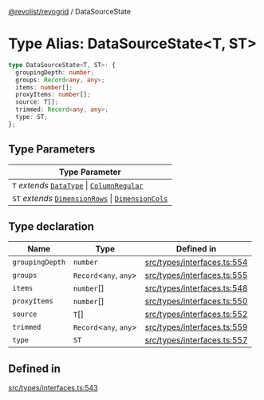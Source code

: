 [@revolist/revogrid](README.md) / DataSourceState

# Type Alias: DataSourceState\<T, ST\>

```ts
type DataSourceState<T, ST>: {
  groupingDepth: number;
  groups: Record<any, any>;
  items: number[];
  proxyItems: number[];
  source: T[];
  trimmed: Record<any, any>;
  type: ST;
};
```

## Type Parameters

| Type Parameter |
| ------ |
| `T` *extends* [`DataType`](TypeAlias.DataType.md) \| [`ColumnRegular`](Interface.ColumnRegular.md) |
| `ST` *extends* [`DimensionRows`](TypeAlias.DimensionRows.md) \| [`DimensionCols`](TypeAlias.DimensionCols.md) |

## Type declaration

| Name | Type | Defined in |
| ------ | ------ | ------ |
| `groupingDepth` | `number` | [src/types/interfaces.ts:554](https://github.com/revolist/revogrid/blob/0787a2552cf5bbb21cb9aa4dbfa802d1d65b108b/src/types/interfaces.ts#L554) |
| `groups` | `Record`\<`any`, `any`\> | [src/types/interfaces.ts:555](https://github.com/revolist/revogrid/blob/0787a2552cf5bbb21cb9aa4dbfa802d1d65b108b/src/types/interfaces.ts#L555) |
| `items` | `number`[] | [src/types/interfaces.ts:548](https://github.com/revolist/revogrid/blob/0787a2552cf5bbb21cb9aa4dbfa802d1d65b108b/src/types/interfaces.ts#L548) |
| `proxyItems` | `number`[] | [src/types/interfaces.ts:550](https://github.com/revolist/revogrid/blob/0787a2552cf5bbb21cb9aa4dbfa802d1d65b108b/src/types/interfaces.ts#L550) |
| `source` | `T`[] | [src/types/interfaces.ts:552](https://github.com/revolist/revogrid/blob/0787a2552cf5bbb21cb9aa4dbfa802d1d65b108b/src/types/interfaces.ts#L552) |
| `trimmed` | `Record`\<`any`, `any`\> | [src/types/interfaces.ts:559](https://github.com/revolist/revogrid/blob/0787a2552cf5bbb21cb9aa4dbfa802d1d65b108b/src/types/interfaces.ts#L559) |
| `type` | `ST` | [src/types/interfaces.ts:557](https://github.com/revolist/revogrid/blob/0787a2552cf5bbb21cb9aa4dbfa802d1d65b108b/src/types/interfaces.ts#L557) |

## Defined in

[src/types/interfaces.ts:543](https://github.com/revolist/revogrid/blob/0787a2552cf5bbb21cb9aa4dbfa802d1d65b108b/src/types/interfaces.ts#L543)

